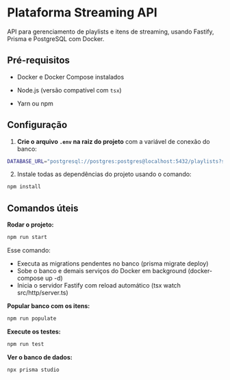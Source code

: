 # Plataforma Streaming API

API para gerenciamento de playlists e itens de streaming, usando Fastify, Prisma e PostgreSQL com Docker.

## Pré-requisitos

- Docker e Docker Compose instalados

- Node.js (versão compatível com `tsx`)

- Yarn ou npm

## Configuração

1.  **Crie o arquivo `.env` na raiz do projeto** com a variável de conexão do banco:

```bash
DATABASE_URL="postgresql://postgres:postgres@localhost:5432/playlists?schema=public"
```

2. Instale todas as dependências do projeto usando o comando:
```bash
npm install
```

## Comandos úteis

**Rodar o projeto:**

```bash
npm run start
```

Esse comando:

- Executa as migrations pendentes no banco (prisma migrate deploy)
- Sobe o banco e demais serviços do Docker em background (docker-compose up -d)
- Inicia o servidor Fastify com reload automático (tsx watch src/http/server.ts)

**Popular banco com os itens:**

```bash
npm run populate
```

**Execute os testes:**

```bash
npm run test
```

**Ver o banco de dados:**
```bash
npx prisma studio
```
